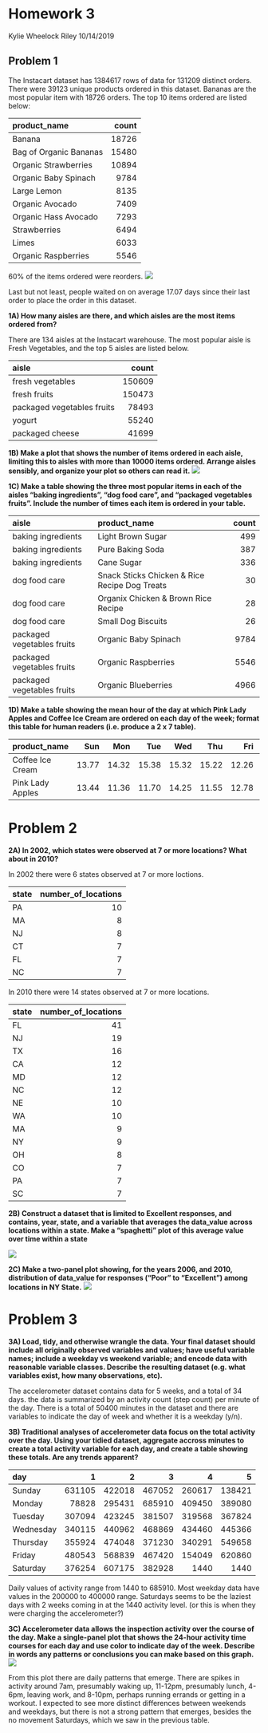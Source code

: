 Homework 3
================
Kylie Wheelock Riley
10/14/2019

## Problem 1

The Instacart dataset has 1384617 rows of data for 131209 distinct
orders. There were 39123 unique products ordered in this dataset.
Bananas are the most popular item with 18726 orders. The top 10 items
ordered are listed below:

| product\_name          | count |
| :--------------------- | ----: |
| Banana                 | 18726 |
| Bag of Organic Bananas | 15480 |
| Organic Strawberries   | 10894 |
| Organic Baby Spinach   |  9784 |
| Large Lemon            |  8135 |
| Organic Avocado        |  7409 |
| Organic Hass Avocado   |  7293 |
| Strawberries           |  6494 |
| Limes                  |  6033 |
| Organic Raspberries    |  5546 |

60% of the items ordered were reorders.
![](p8105_hw3_kmw2189_files/figure-gfm/unnamed-chunk-2-1.png)<!-- -->

Last but not least, people waited on on average 17.07 days since their
last order to place the order in this dataset.

**1A) How many aisles are there, and which aisles are the most items
ordered from?**

There are 134 aisles at the Instacart warehouse. The most popular aisle
is Fresh Vegetables, and the top 5 aisles are listed below.

| aisle                      |  count |
| :------------------------- | -----: |
| fresh vegetables           | 150609 |
| fresh fruits               | 150473 |
| packaged vegetables fruits |  78493 |
| yogurt                     |  55240 |
| packaged cheese            |  41699 |

**1B) Make a plot that shows the number of items ordered in each aisle,
limiting this to aisles with more than 10000 items ordered. Arrange
aisles sensibly, and organize your plot so others can read it.**
![](p8105_hw3_kmw2189_files/figure-gfm/prob%201B-1.png)<!-- -->

**1C) Make a table showing the three most popular items in each of the
aisles “baking ingredients”, “dog food care”, and “packaged vegetables
fruits”. Include the number of times each item is ordered in your
table.**

| aisle                      | product\_name                                 | count |
| :------------------------- | :-------------------------------------------- | ----: |
| baking ingredients         | Light Brown Sugar                             |   499 |
| baking ingredients         | Pure Baking Soda                              |   387 |
| baking ingredients         | Cane Sugar                                    |   336 |
| dog food care              | Snack Sticks Chicken & Rice Recipe Dog Treats |    30 |
| dog food care              | Organix Chicken & Brown Rice Recipe           |    28 |
| dog food care              | Small Dog Biscuits                            |    26 |
| packaged vegetables fruits | Organic Baby Spinach                          |  9784 |
| packaged vegetables fruits | Organic Raspberries                           |  5546 |
| packaged vegetables fruits | Organic Blueberries                           |  4966 |

**1D) Make a table showing the mean hour of the day at which Pink Lady
Apples and Coffee Ice Cream are ordered on each day of the week; format
this table for human readers (i.e. produce a 2 x 7 table).**

| product\_name    |   Sun |   Mon |   Tue |   Wed |   Thu |   Fri |   Sat |
| :--------------- | ----: | ----: | ----: | ----: | ----: | ----: | ----: |
| Coffee Ice Cream | 13.77 | 14.32 | 15.38 | 15.32 | 15.22 | 12.26 | 13.83 |
| Pink Lady Apples | 13.44 | 11.36 | 11.70 | 14.25 | 11.55 | 12.78 | 11.94 |

# Problem 2

**2A) In 2002, which states were observed at 7 or more locations? What
about in 2010?**

In 2002 there were 6 states observed at 7 or more loctions.

| state | number\_of\_locations |
| :---- | --------------------: |
| PA    |                    10 |
| MA    |                     8 |
| NJ    |                     8 |
| CT    |                     7 |
| FL    |                     7 |
| NC    |                     7 |

In 2010 there were 14 states observed at 7 or more locations.

| state | number\_of\_locations |
| :---- | --------------------: |
| FL    |                    41 |
| NJ    |                    19 |
| TX    |                    16 |
| CA    |                    12 |
| MD    |                    12 |
| NC    |                    12 |
| NE    |                    10 |
| WA    |                    10 |
| MA    |                     9 |
| NY    |                     9 |
| OH    |                     8 |
| CO    |                     7 |
| PA    |                     7 |
| SC    |                     7 |

**2B) Construct a dataset that is limited to Excellent responses, and
contains, year, state, and a variable that averages the data\_value
across locations within a state. Make a “spaghetti” plot of this average
value over time within a state**

![](p8105_hw3_kmw2189_files/figure-gfm/problem%202b-1.png)<!-- -->

**2C) Make a two-panel plot showing, for the years 2006, and 2010,
distribution of data\_value for responses (“Poor” to “Excellent”) among
locations in NY State.**
![](p8105_hw3_kmw2189_files/figure-gfm/problem%202c-1.png)<!-- -->

# Problem 3

**3A) Load, tidy, and otherwise wrangle the data. Your final dataset
should include all originally observed variables and values; have useful
variable names; include a weekday vs weekend variable; and encode data
with reasonable variable classes. Describe the resulting dataset
(e.g. what variables exist, how many observations, etc).**

The accelerometer dataset contains data for 5 weeks, and a total of 34
days. the data is summarized by an activity count (step count) per
minute of the day. There is a total of 50400 minutes in the dataset and
there are variables to indicate the day of week and whether it is a
weekday (y/n).

**3B) Traditional analyses of accelerometer data focus on the total
activity over the day. Using your tidied dataset, aggregate accross
minutes to create a total activity variable for each day, and create a
table showing these totals. Are any trends apparent?**

| day       |      1 |      2 |      3 |      4 |      5 |
| :-------- | -----: | -----: | -----: | -----: | -----: |
| Sunday    | 631105 | 422018 | 467052 | 260617 | 138421 |
| Monday    |  78828 | 295431 | 685910 | 409450 | 389080 |
| Tuesday   | 307094 | 423245 | 381507 | 319568 | 367824 |
| Wednesday | 340115 | 440962 | 468869 | 434460 | 445366 |
| Thursday  | 355924 | 474048 | 371230 | 340291 | 549658 |
| Friday    | 480543 | 568839 | 467420 | 154049 | 620860 |
| Saturday  | 376254 | 607175 | 382928 |   1440 |   1440 |

Daily values of activity range from 1440 to 685910. Most weekday data
have values in the 200000 to 400000 range. Saturdays seems to be the
laziest days with 2 weeks coming in at the 1440 activity level. (or this
is when they were charging the accelerometer?)

**3C) Accelerometer data allows the inspection activity over the course
of the day. Make a single-panel plot that shows the 24-hour activity
time courses for each day and use color to indicate day of the week.
Describe in words any patterns or conclusions you can make based on this
graph.**
![](p8105_hw3_kmw2189_files/figure-gfm/graph%20for%20problem%203c-1.png)<!-- -->

From this plot there are daily patterns that emerge. There are spikes in
activity around 7am, presumably waking up, 11-12pm, presumably lunch,
4-6pm, leaving work, and 8-10pm, perhaps running errands or getting in a
workout. I expected to see more distinct differences between weekends
and weekdays, but there is not a strong pattern that emerges, besides
the no movement Saturdays, which we saw in the previous table.
